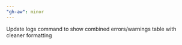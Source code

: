 ```yaml
---
"gh-aw": minor
---
```


Update logs command to show combined errors/warnings table with cleaner formatting
